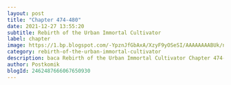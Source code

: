 ```yaml
---
layout: post 
title: "Chapter 474-480"
date: 2021-12-27 13:55:20
subtitle: Rebirth of the Urban Immortal Cultivator
label: chapter
image: https://1.bp.blogspot.com/-YpznJfGbAxA/XzyF9yOSeSI/AAAAAAAABUk/ngkwnOQ6xbs4k_9erxm2-ohrosCnag9WwCLcBGAsYHQ/s72-c/420.jpg
category: rebirth-of-the-urban-immortal-cultivator
description: baca Rebirth of the Urban Immortal Cultivator Chapter 474-480 bahasa indonesia 
author: Postkomik
blogId: 2462487666067650930
---
```

